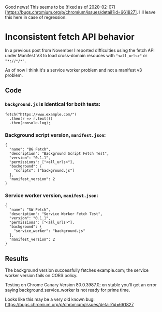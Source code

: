 Good news! This seems to be (fixed as of 2020-02-07)[https://bugs.chromium.org/p/chromium/issues/detail?id=661827]. I'll leave this here in case of regression.

# Inconsistent fetch API behavior

In a previous post from November I reported difficulties using the fetch API under Manifest V3 to load cross-domain resouces with `"<all_urls>"` or `"*://*/*"`.

As of now I think it's a service worker problem and not a manifest v3 problem.

## Code

### `background.js` is identical for both tests:

```
fetch("https://www.example.com/")
  .then(r => r.text())
  .then(console.log);
```

### Background script version, `manifest.json`:

```
{
  "name": "BG Fetch",
  "description": "Background Script Fetch Test",
  "version": "0.1.1",
  "permissions": ["<all_urls>"],
  "background": {
    "scripts": ["background.js"]
  },
  "manifest_version": 2
}
```

### Service worker version, `manifest.json`:

```
{
  "name": "SW Fetch",
  "description": "Service Worker Fetch Test",
  "version": "0.1.1",
  "permissions": ["<all_urls>"],
  "background": {
    "service_worker": "background.js"
  },
  "manifest_version": 2
}
```

## Results

The background version successfully fetches example.com; the service worker version fails on CORS policy.

Testing on Chrome Canary Version 80.0.3987.0; on stable you'll get an error saying background.service_worker is not ready for prime time.

Looks like this may be a very old known bug:  https://bugs.chromium.org/p/chromium/issues/detail?id=661827
